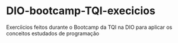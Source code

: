# DIO-bootcamp-TQI-execicios
Exercíicios feitos durante o Bootcamp da TQI na DIO para aplicar os conceitos estudados de programação
